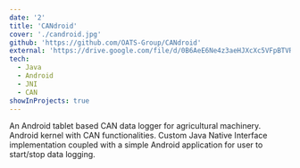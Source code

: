 ```yaml
---
date: '2'
title: 'CANdroid'
cover: './candroid.jpg'
github: 'https://github.com/OATS-Group/CANdroid'
external: 'https://drive.google.com/file/d/0B6AeE6Ne4z3aeHJXcXc5VFpBTVRoTGRKa0t1T1FqTkJpSmZJ/view?usp=sharing'
tech:
  - Java
  - Android
  - JNI
  - CAN
showInProjects: true
---
```


An Android tablet based CAN data logger for agricultural machinery. Android
kernel with CAN functionalities. Custom Java Native Interface implementation
coupled with a simple Android application for user to start/stop data
logging.
